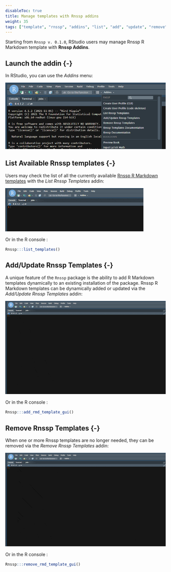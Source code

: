 ```yaml
---
disableToc: true
title: Manage templates with Rnssp addins
weight: 35
tags: ["template", "rnssp", "addins", "list", "add", "update", "remove"] 
---
```

  
Starting from `Rnssp v. 0.1.0`, RStudio users may manage Rnssp R Markdown template with **Rnssp Addins**.


## Launch the addin {-}

In RStudio, you can use the *Addins* menu: 

![](images/launch-addin.png)



## List Available Rnssp templates {-}

Users may check the list of all the currently available [Rnssp R Markdown templates](https://cdcgov.github.io/Rnssp-rmd-templates) with the *List Rnssp Templates* addin:

![](images/list_templates_addins.gif)

Or in the R console :

```r
Rnssp:::list_templates()
```


## Add/Update Rnssp Templates {-}

A unique feature of the `Rnssp` package is the ability to add R Markdown templates dynamically to an existing installation of the package. Rnssp R Markdown templates can be dynamically added or updated via the *Add/Update Rnssp Templates* addin:

![](images/add_update_templates.gif)

Or in the R console :

```r
Rnssp:::add_rmd_template_gui()
```


## Remove Rnssp Templates {-}

When one or more Rnssp templates are no longer needed, they can be removed via the *Remove Rnssp Templates* addin:

![](images/remove_templates.gif)

Or in the R console :

```r
Rnssp:::remove_rmd_template_gui()
```

